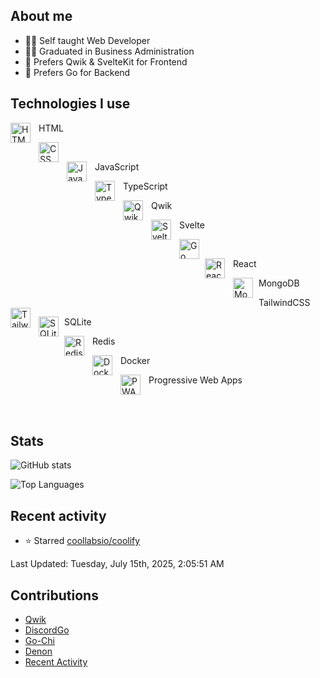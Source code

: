 ## About me

- 👨‍💻 Self taught Web Developer
- 👨‍🎓 Graduated in Business Administration
- 📱 Prefers Qwik & SvelteKit for Frontend
- 💽 Prefers Go for Backend

## Technologies I use

HTML <img align="left" alt="HTML" width="32px" src="https://cdn.jsdelivr.net/gh/devicons/devicon/icons/html5/html5-original-wordmark.svg" style="padding-right:10px;" />

<img align="left" alt="CSS" width="32px" src="https://api.iconify.design/vscode-icons:file-type-css.svg" style="padding-right:10px;" /><br />

JavaScript <img align="left" alt="Javascript" width="32px" src="https://cdn.jsdelivr.net/gh/devicons/devicon/icons/javascript/javascript-original.svg" style="padding-right:10px;" />

TypeScript <img align="left" alt="Typescript" width="32px" src="https://cdn.jsdelivr.net/gh/devicons/devicon/icons/typescript/typescript-original.svg" style="padding-right:10px;" />

Qwik <img align="left" alt="Qwik" width="32px" src="https://cdn.jsdelivr.net/gh/devicons/devicon@latest/icons/qwik/qwik-original.svg" style="padding-right:10px;" />

Svelte <img align="left" alt="Svelte" width="32px" src="https://cdn.jsdelivr.net/gh/devicons/devicon/icons/svelte/svelte-original.svg" style="padding-right:10px;" />

<img align="left" alt="Go" width="32px" src="https://cdn.jsdelivr.net/gh/devicons/devicon/icons/go/go-original-wordmark.svg" style="padding-right:6px;" /><br />

React <img align="left" alt="React" width="32px"  src="https://cdn.jsdelivr.net/gh/devicons/devicon/icons/react/react-original.svg" style="padding-right:10px;"  />

MongoDB <img align="left" alt="MongoDB" width="32px" src="https://cdn.jsdelivr.net/gh/devicons/devicon/icons/mongodb/mongodb-original.svg" style="padding-right:6px;" />

TailwindCSS <img align="left" alt="TailwindCSS" width="32px" src="https://cdn.jsdelivr.net/gh/devicons/devicon@latest/icons/tailwindcss/tailwindcss-original.svg" style="padding-right:10px;" />

SQLite <img align="left" alt="SQLite" width="32px" src="https://cdn.jsdelivr.net/gh/devicons/devicon@latest/icons/sqlite/sqlite-original.svg" style="padding-right:6px;" />

Redis <img align="left" alt="Redis" width="32px" src="https://cdn.jsdelivr.net/gh/devicons/devicon/icons/redis/redis-original.svg" style="padding-right:10px;" />

Docker <img align="left" alt="Docker" width="32px" src="https://cdn.jsdelivr.net/gh/devicons/devicon/icons/docker/docker-plain.svg" style="padding-right:10px;" />

Progressive Web Apps <img align="left" alt="PWA" width="32px" src="https://api.iconify.design/logos/pwa.svg?download=1&width=42&height=42" style="padding-right:10px;"/>


<br />
<br />

## Stats

![GitHub stats](https://github-readme-stats-henna-six-92.vercel.app/api?username=a2-nier&count_private=true&show_icons=true&hide=stars&PAT_1)

![Top Languages](https://github-readme-stats-henna-six-92.vercel.app/api/top-langs/?username=a2-nier&PAT_1)

## Recent activity

<!--RECENT_ACTIVITY:start-->
- ⭐ Starred [coollabsio/coolify](https://github.com/coollabsio/coolify)<br>
<!--RECENT_ACTIVITY:end-->

<!--RECENT_ACTIVITY:last_update-->
Last Updated: Tuesday, July 15th, 2025, 2:05:51 AM
<!--RECENT_ACTIVITY:last_update_end-->

## Contributions

- [Qwik](https://github.com/QwikDev/qwik/pull/7211)
- [DiscordGo](https://github.com/bwmarrin/discordgo/pull/1262)
- [Go-Chi](https://github.com/go-chi/docs/pull/5)
- [Denon](https://github.com/denosaurs/denon/pull/96)
- [Recent Activity](https://github.com/Readme-Workflows/recent-activity/pull/272)
